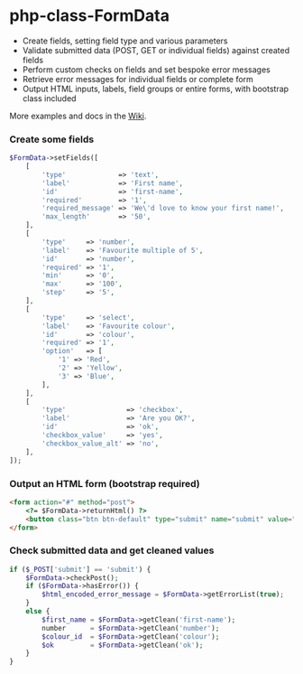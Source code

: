 # php-class-FormData

* Create fields, setting field type and various parameters
* Validate submitted data (POST, GET or individual fields) against created fields
* Perform custom checks on fields and set bespoke error messages
* Retrieve error messages for individual fields or complete form
* Output HTML inputs, labels, field groups or entire forms, with bootstrap class included

More examples and docs in the [Wiki](https://github.com/prcd/php-class-FormData/wiki).

### Create some fields

```php
$FormData->setFields([
	[
		'type'             => 'text',
		'label'            => 'First name',
		'id'               => 'first-name',
		'required'         => '1',
		'required_message' => 'We\'d love to know your first name!',
		'max_length'       => '50',
	],
	[
		'type'     => 'number',
		'label'    => 'Favourite multiple of 5',
		'id'       => 'number',
		'required' => '1',
		'min'      => '0',
		'max'      => '100',
		'step'     => '5',
	],
	[
		'type'     => 'select',
		'label'    => 'Favourite colour',
		'id'       => 'colour',
		'required' => '1',
		'option'   => [
			'1' => 'Red',
			'2' => 'Yellow',
			'3' => 'Blue',
		],
	],
	[
		'type'               => 'checkbox',
		'label'              => 'Are you OK?',
		'id'                 => 'ok',
		'checkbox_value'     => 'yes',
		'checkbox_value_alt' => 'no',
	],
]);
```

### Output an HTML form (bootstrap required)

```html
<form action="#" method="post">
	<?= $FormData->returnHtml() ?>
	<button class="btn btn-default" type="submit" name="submit" value="submit">Submit</button>
</form>
```

### Check submitted data and get cleaned values

```php
if ($_POST['submit'] == 'submit') {
	$FormData->checkPost();
	if ($FormData->hasError()) {
		$html_encoded_error_message = $FormData->getErrorList(true);
	}
	else {
		$first_name = $FormData->getClean('first-name');
		number      = $FormData->getClean('number');
		$colour_id  = $FormData->getClean('colour');
		$ok         = $FormData->getClean('ok');
	}
}
```
